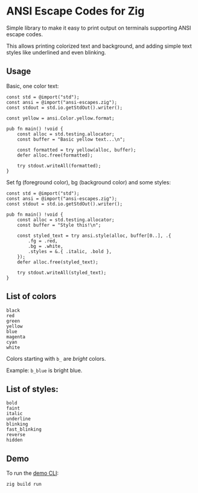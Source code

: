 # ANSI Escape Codes for Zig

Simple library to make it easy to print output on terminals supporting ANSI escape codes.

This allows printing colorized text and background, and adding simple text styles like underlined and even blinking.

## Usage

Basic, one color text:

```zig
const std = @import("std");
const ansi = @import("ansi-escapes.zig");
const stdout = std.io.getStdOut().writer();

const yellow = ansi.Color.yellow.format;

pub fn main() !void {
    const alloc = std.testing.allocator;
    const buffer = "Basic yellow text...\n";

    const formatted = try yellow(alloc, buffer);
    defer alloc.free(formatted);
    
    try stdout.writeAll(formatted);
}
```

Set fg (foreground color), bg (background color) and some styles:

```zig
const std = @import("std");
const ansi = @import("ansi-escapes.zig");
const stdout = std.io.getStdOut().writer();

pub fn main() !void {
    const alloc = std.testing.allocator;
    const buffer = "Style this!\n";

    const styled_text = try ansi.style(alloc, buffer[0..], .{
        .fg = .red,
        .bg = .white,
        .styles = &.{ .italic, .bold },
    });
    defer alloc.free(styled_text);

    try stdout.writeAll(styled_text);
}
```

## List of colors

```
black
red
green
yellow
blue
magenta
cyan
white
```

Colors starting with `b_` are _bright_ colors.

Example: `b_blue` is bright blue.

## List of styles:

```
bold
faint
italic
underline
blinking
fast_blinking
reverse
hidden
```

## Demo

To run the [demo CLI](src/example-simple-cli.zig):

```bash
zig build run
```
